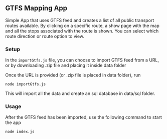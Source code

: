 ## GTFS Mapping App
Simple App that uses GTFS feed and creates a list of all public transport routes available. By clicking on a specific route, a show page with the map and all the stops associated with the route is shown. You can select which route direction or route option to view. 


### Setup
In the `importGtfs.js` file, you can choose to import GTFS feed from a URL, or by downloading .zip file and placing it inside data folder

Once the URL is provided (or .zip file is placed in data folder), run 
```
node importGtfs.js
```
This will import all the data and create an sql database in data/sql folder.

### Usage
After the GTFS feed has been imported, use the following command to start the app
```
node index.js
```
